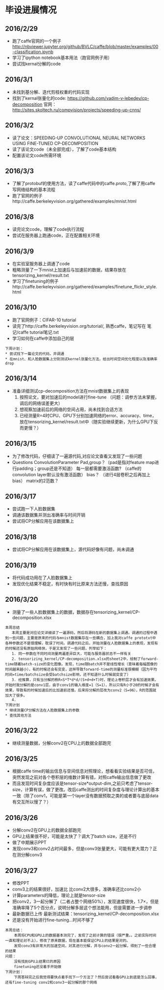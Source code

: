 # 毕设进展情况
## 2016/2/29
* 跑了caffe官网的一个例子 http://nbviewer.jupyter.org/github/BVLC/caffe/blob/master/examples/00-classification.ipynb
* 学习了ipython notebook基本用法（跑官网例子用）
* 尝试找kernal分解的code

## 2016/3/1
* 未找到基分解、迭代剪枝权重的代码实现
* 找到了kernal张量化的code: https://github.com/vadim-v-lebedev/cp-decomposition  官网：http://sites.skoltech.ru/compvision/projects/speeding-up-cnns/

## 2016/3/2
* 读了论文：SPEEDING-UP CONVOLUTIONAL NEURAL NETWORKS USING FINE-TUNED CP-DECOMPOSITION
* 读了该论文code（未全部完成），了解了code基本结构
* 配置该论文code所需环境

## 2016/3/3
* 了解了protobuf的使用方法，读了caffe代码中的caffe.proto,了解了用caffe写网络结构的基本流程
* 跑了官网的例子http://caffe.berkeleyvision.org/gathered/examples/mnist.html

## 2016/3/8
* 读完论文code，理解了code执行流程
* 尝试在服务器上跑通code，正在配置相关环境

## 2016/3/9
* 在实验室服务器上调通了code
* 粗略测量了一下mnist上加速后与加速前的数据，结果存放在 tensorizing_kernel/result.txt
* 学习了finetuning的例子http://caffe.berkeleyvision.org/gathered/examples/finetune_flickr_style.html

## 2016/3/10
* 跑了官网例子：CIFAR-10 tutorial
* 读完了http://caffe.berkeleyvision.org/tutorial/, 熟悉caffe，笔记写在 笔记/caffe tutorial笔记.txt
* 学习如何在caffe中添加自己的层

```
下周计划：
* 尝试找下一篇论文的代码，并调通
* 在mnist、和人脸数据集上分别测试kernel张量化方法，给出时间空间优化程度以及准确率drop
```
## 2016/3/14
* 准备详细测试cp-decomposition方法在mnist数据集上的表现
  1. 按照论文，要对加速后的model进行fine-tune （问题：调参方法未掌握，调后的网络误差更大）
  2. 想观察加速前后的网络的空间占用，尚未找到合适方法
  3. 已经测量R=4时CPU、GPU下分别加速网络的error、accuracy、time，放在tensorizing_kernel/result.txt中（随实验继续更新，为什么GPU下反而更慢？）

## 2016/3/15
* 为了修改代码，仔细读了一遍源代码,对应论文查看又发现了一些问题
* Questions
	ConvolutionParameter Pad,group？（pad是指对feature map进行padding；group还是不知道）
	每一层都需要激活函数? （caffe的convolution layer默认没有激活函数）
	bias？   （进行4层卷积之后再加上bias）
	matrix的2范数？

## 2016/3/17
* 尝试跑一下人脸数据集
* 调通该数据集并测出准确率与时间开销
* 尝试将CP分解应用在该数据集上

## 2016/3/18
* 尝试将CP分解应用在该数据集上，源代码好像有问题，尚未调通

## 2016/3/19
* 将代码成功用在了人脸数据集上
* 发现优化结果不稳定，有时快有时比原来方法还慢，查找原因

## 2016/3/20
* 测量了一些人脸数据集上的数据，数据存在tensorizing_kernel/CP-decomposition.xlsx

```
本周总结
   本周主要是对应论文详细读了一遍源码，然后将源码在新的数据集上调通。调通的过程中遇到一些问题，主要是原来的代码与mnist数据集存在一些耦合，加上我对caffe prototxt中各种参数还不是很理解，耽误了时间。调通代码之后，开始测量在人脸数据集上的表现，发现有的时候还没有原始网络快，于是又发现了一些问题，列举如下：
   1. 同一参数在不同时间测量两遍差异巨大，可能与服务器状态不一样有关
   2. tensorizing_kernel/CP-decomposition.xlsx的sheet2中，绘制了forward-time随着batch-size的变化图像。发现，time随batch并不是线性增长（意味着每幅图像的时间越来越小），有的时候还会有突变，这样导致forward-time的测量标准很模糊（因为平均时间=time/batchsize会受batchsize影响，还不知道什么时候就突变了）
   3. 经推算，只有当分解的秩R<S*T*d*d/(S+d+d+T)时，理论上卷积层才会有加速效果。开始时我分解的是conv1层，由于conv1的输入维度=1（S=1），所以只有R小于20的时候才会有效果，导致有的时候加速后的比加速前还慢。后来将分解的层改为conv2（S=96），R的范围就加大了很多。
   4. 
下周计划
* 继续测量CP分解方法在人脸数据集上的参数
* 查找其他方法
```
## 2016/3/22
* 继续测量数据，分解conv2在CPU上的数据全部跑完

## 2016/3/25
* 根据caffe time的输出信息与空间信息对照理论，想看看实验结果是否可信，突然发现之前对各个卷积层的维数计算有错，对照caffe输出信息做了更改
* 而且发现时间复杂度应该是tensor-size*output-dim,之前只考虑了tensor-size，计算有误，做了更改。改后caffe测出的时间复杂度与理论计算出的基本一致（除了conv1，可能是第一个layer没有数据预取之类的或者要与底层data有交互所以慢了？）

## 2016/3/26
* 分解conv2在GPU上的数据全部跑完
* GPU上结果很不好，可能是太快了？调大了batch size，还是不行
* 做了中期展示PPT
* 发现conv3和conv2占时间最多，但是conv3张量更大，可能有更大潜力？正在测分解conv3

## 2016/3/27
* 修改PPT
* conv3上的结果很好，加速比 比conv2大很多，准确率还比conv2小
* 计算parameters的降低，理论上就是tensor-size
* 把conv2，3一起分解了（二者占整个网络50%），发现速度很快，1.7×，但是准确率降了5个百分点，说明分解多层这个想法能用，但是需要进一步调参
* 最新数据已上传
  最新测试结果：tensorizing_kernel/CP-decomposition.xlsx
* 还是没有开始进行fine-tuning...时间不够了

```
本周总结：
    本周将CPU和GPU上的数据基本测完了，发现了之前计算的错误（很严重。。之前实际时间一直和理论对不上），修改了原来数据，现在基本能保证CPU上的结果是对的。
    发现conv3有非常大的加速空间，对其进行分解，并与conv2一起分解，得到了一些合理的结果
问题：
    没有找到GPU上结果烂的原因
    finetuning还没着手开始做
下周计划：
	下周答辩完之后我觉得要快点着手找下一个方法了？然后尝试看看GPU上到底是怎么回事，还有fine-tuning conv2和conv3一起分解的那个网络
```







